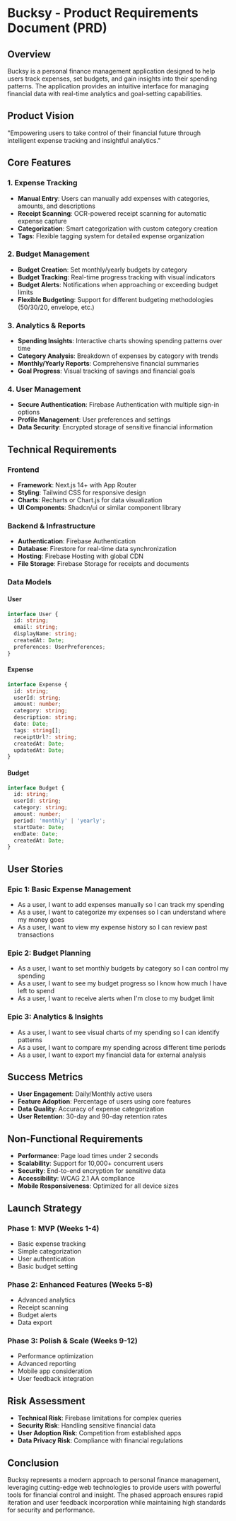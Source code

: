 # Bucksy - Product Requirements Document (PRD)

## Overview

Bucksy is a personal finance management application designed to help users track expenses, set budgets, and gain insights into their spending patterns. The application provides an intuitive interface for managing financial data with real-time analytics and goal-setting capabilities.

## Product Vision

"Empowering users to take control of their financial future through intelligent expense tracking and insightful analytics."

## Core Features

### 1. Expense Tracking
- **Manual Entry**: Users can manually add expenses with categories, amounts, and descriptions
- **Receipt Scanning**: OCR-powered receipt scanning for automatic expense capture
- **Categorization**: Smart categorization with custom category creation
- **Tags**: Flexible tagging system for detailed expense organization

### 2. Budget Management
- **Budget Creation**: Set monthly/yearly budgets by category
- **Budget Tracking**: Real-time progress tracking with visual indicators
- **Budget Alerts**: Notifications when approaching or exceeding budget limits
- **Flexible Budgeting**: Support for different budgeting methodologies (50/30/20, envelope, etc.)

### 3. Analytics & Reports
- **Spending Insights**: Interactive charts showing spending patterns over time
- **Category Analysis**: Breakdown of expenses by category with trends
- **Monthly/Yearly Reports**: Comprehensive financial summaries
- **Goal Progress**: Visual tracking of savings and financial goals

### 4. User Management
- **Secure Authentication**: Firebase Authentication with multiple sign-in options
- **Profile Management**: User preferences and settings
- **Data Security**: Encrypted storage of sensitive financial information

## Technical Requirements

### Frontend
- **Framework**: Next.js 14+ with App Router
- **Styling**: Tailwind CSS for responsive design
- **Charts**: Recharts or Chart.js for data visualization
- **UI Components**: Shadcn/ui or similar component library

### Backend & Infrastructure
- **Authentication**: Firebase Authentication
- **Database**: Firestore for real-time data synchronization
- **Hosting**: Firebase Hosting with global CDN
- **File Storage**: Firebase Storage for receipts and documents

### Data Models

#### User
```typescript
interface User {
  id: string;
  email: string;
  displayName: string;
  createdAt: Date;
  preferences: UserPreferences;
}
```

#### Expense
```typescript
interface Expense {
  id: string;
  userId: string;
  amount: number;
  category: string;
  description: string;
  date: Date;
  tags: string[];
  receiptUrl?: string;
  createdAt: Date;
  updatedAt: Date;
}
```

#### Budget
```typescript
interface Budget {
  id: string;
  userId: string;
  category: string;
  amount: number;
  period: 'monthly' | 'yearly';
  startDate: Date;
  endDate: Date;
  createdAt: Date;
}
```

## User Stories

### Epic 1: Basic Expense Management
- As a user, I want to add expenses manually so I can track my spending
- As a user, I want to categorize my expenses so I can understand where my money goes
- As a user, I want to view my expense history so I can review past transactions

### Epic 2: Budget Planning
- As a user, I want to set monthly budgets by category so I can control my spending
- As a user, I want to see my budget progress so I know how much I have left to spend
- As a user, I want to receive alerts when I'm close to my budget limit

### Epic 3: Analytics & Insights
- As a user, I want to see visual charts of my spending so I can identify patterns
- As a user, I want to compare my spending across different time periods
- As a user, I want to export my financial data for external analysis

## Success Metrics

- **User Engagement**: Daily/Monthly active users
- **Feature Adoption**: Percentage of users using core features
- **Data Quality**: Accuracy of expense categorization
- **User Retention**: 30-day and 90-day retention rates

## Non-Functional Requirements

- **Performance**: Page load times under 2 seconds
- **Scalability**: Support for 10,000+ concurrent users
- **Security**: End-to-end encryption for sensitive data
- **Accessibility**: WCAG 2.1 AA compliance
- **Mobile Responsiveness**: Optimized for all device sizes

## Launch Strategy

### Phase 1: MVP (Weeks 1-4)
- Basic expense tracking
- Simple categorization
- User authentication
- Basic budget setting

### Phase 2: Enhanced Features (Weeks 5-8)
- Advanced analytics
- Receipt scanning
- Budget alerts
- Data export

### Phase 3: Polish & Scale (Weeks 9-12)
- Performance optimization
- Advanced reporting
- Mobile app consideration
- User feedback integration

## Risk Assessment

- **Technical Risk**: Firebase limitations for complex queries
- **Security Risk**: Handling sensitive financial data
- **User Adoption Risk**: Competition from established apps
- **Data Privacy Risk**: Compliance with financial regulations

## Conclusion

Bucksy represents a modern approach to personal finance management, leveraging cutting-edge web technologies to provide users with powerful tools for financial control and insight. The phased approach ensures rapid iteration and user feedback incorporation while maintaining high standards for security and performance.
